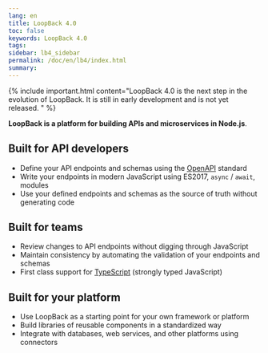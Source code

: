 ```yaml
---
lang: en
title: LoopBack 4.0
toc: false
keywords: LoopBack 4.0
tags:
sidebar: lb4_sidebar
permalink: /doc/en/lb4/index.html
summary: 
---
```


{% include important.html content="LoopBack 4.0 is the next step in the evolution of LoopBack.  It is still in early development and is not yet released.
" %}

**LoopBack is a platform for building APIs and microservices in Node.js**.

## Built for API developers

 - Define your API endpoints and schemas using the [OpenAPI](https://www.openapis.org/) standard
 - Write your endpoints in modern JavaScript using ES2017, `async` / `await`, modules
 - Use your defined endpoints and schemas as the source of truth without generating code

## Built for teams

 - Review changes to API endpoints without digging through JavaScript
 - Maintain consistency by automating the validation of your endpoints and schemas  
 - First class support for [TypeScript](https://www.typescriptlang.org) (strongly typed JavaScript)

## Built for your platform

 - Use LoopBack as a starting point for your own framework or platform
 - Build libraries of reusable components in a standardized way
 - Integrate with databases, web services, and other platforms using connectors
